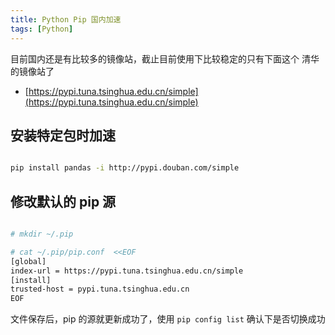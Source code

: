 ```yaml
---
title: Python Pip 国内加速
tags: [Python]
---
```


目前国内还是有比较多的镜像站，截止目前使用下比较稳定的只有下面这个 清华的镜像站了

- [https://pypi.tuna.tsinghua.edu.cn/simple](https://pypi.tuna.tsinghua.edu.cn/simple)

## 安装特定包时加速

```bash

pip install pandas -i http://pypi.douban.com/simple
```

## 修改默认的 pip 源

```bash

# mkdir ~/.pip

# cat ~/.pip/pip.conf  <<EOF
[global]
index-url = https://pypi.tuna.tsinghua.edu.cn/simple
[install]
trusted-host = pypi.tuna.tsinghua.edu.cn
EOF
```

文件保存后，pip 的源就更新成功了，使用 `pip config list` 确认下是否切换成功
